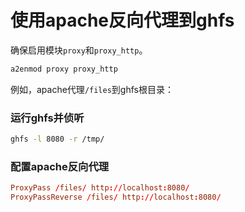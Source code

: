 # 使用apache反向代理到ghfs

确保启用模块`proxy`和`proxy_http`。

```sh
a2enmod proxy proxy_http
```

例如，apache代理`/files`到ghfs根目录：

### 运行ghfs并侦听

```sh
ghfs -l 8080 -r /tmp/
```

### 配置apache反向代理

```conf
ProxyPass /files/ http://localhost:8080/
ProxyPassReverse /files/ http://localhost:8080/
```
